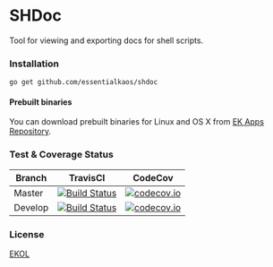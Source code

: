 # SHDoc

Tool for viewing and exporting docs for shell scripts.

### Installation

````
go get github.com/essentialkaos/shdoc
````

#### Prebuilt binaries

You can download prebuilt binaries for Linux and OS X from [EK Apps Repository](https://apps.kaos.io/shdoc/).

### Test & Coverage Status

| Branch | TravisCI | CodeCov |
|--------|----------|---------|
| Master | [![Build Status](https://travis-ci.org/essentialkaos/shdoc.svg?branch=master)](https://travis-ci.org/essentialkaos/shdoc) | [![codecov.io](https://codecov.io/github/essentialkaos/shdoc/coverage.svg?branch=master)](https://codecov.io/github/essentialkaos/shdoc?branch=master) |
| Develop | [![Build Status](https://travis-ci.org/essentialkaos/shdoc.svg?branch=develop)](https://travis-ci.org/essentialkaos/shdoc) | [![codecov.io](https://codecov.io/github/essentialkaos/shdoc/coverage.svg?branch=develop)](https://codecov.io/github/essentialkaos/shdoc?branch=develop) |

### License

[EKOL](https://essentialkaos.com/ekol)
